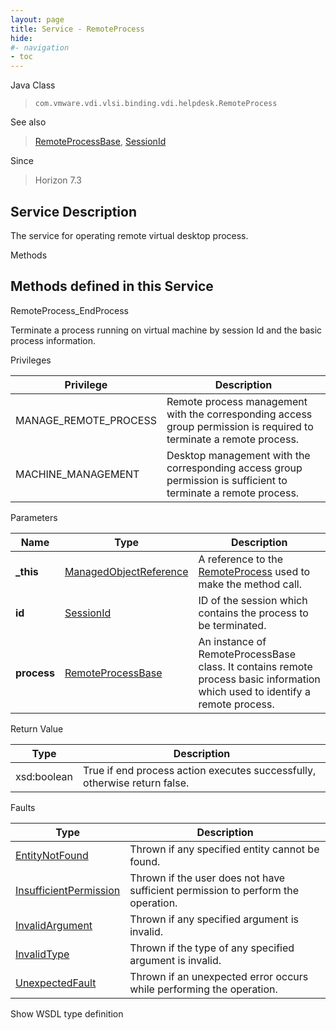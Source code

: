 ```yaml
---
layout: page
title: Service - RemoteProcess
hide:
#- navigation
- toc
---
```








Java Class
> `com.vmware.vdi.vlsi.binding.vdi.helpdesk.RemoteProcess`

See also
> [RemoteProcessBase](vdi.helpdesk.RemoteProcess.RemoteProcessBase.md), [SessionId](vdi.entity.SessionId.md)

Since
> Horizon 7.3





## Service Description

The service for operating remote virtual desktop process.

Methods

Methods defined in this Service
---
RemoteProcess_EndProcess




Terminate a process running on virtual machine by session Id and the basic process information.

Privileges

Privilege |  Description
---|---
MANAGE_REMOTE_PROCESS|  Remote process management with the corresponding access group permission is required to terminate a remote process.
MACHINE_MANAGEMENT|  Desktop management with the corresponding access group permission is sufficient to terminate a remote process.



Parameters

Name| Type| Description
---|---|---
**_this**| [ManagedObjectReference](vmodl.ManagedObjectReference.md)|  A reference to the [RemoteProcess](vdi.helpdesk.RemoteProcess.md) used to make the method call.
**id**| [SessionId](vdi.entity.SessionId.md)|  ID of the session which contains the process to be terminated.
**process**| [RemoteProcessBase](vdi.helpdesk.RemoteProcess.RemoteProcessBase.md)|  An instance of RemoteProcessBase class. It contains remote process basic information which used to identify a remote process.




Return Value

Type |  Description
---|---
xsd:boolean| True if end process action executes successfully, otherwise return false.



Faults

Type |  Description
---|---
[EntityNotFound](vdi.fault.EntityNotFound.md)| Thrown if any specified entity cannot be found.
[InsufficientPermission](vdi.fault.InsufficientPermission.md)| Thrown if the user does not have sufficient permission to perform the operation.
[InvalidArgument](vdi.fault.InvalidArgument.md)| Thrown if any specified argument is invalid.
[InvalidType](vdi.fault.InvalidType.md)| Thrown if the type of any specified argument is invalid.
[UnexpectedFault](vdi.fault.UnexpectedFault.md)| Thrown if an unexpected error occurs while performing the operation.

Show WSDL type definition












 
